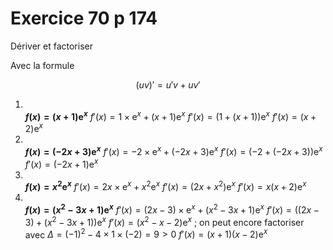 # Exercice 70 p 174

Dériver et factoriser

Avec la formule

$$(uv)' = u'v + uv'$$

1. \
    **$f(x) = (x+1)\mathrm e^x$**
    $f'(x) = 1\times \mathrm e^x + (x+1)\mathrm e^x$
    $f'(x) = \left(1+ (x+1)\right)\mathrm e^x$
    $f'(x) = (x+2)\mathrm e^x$
2. \
    **$f(x) = (-2x+3)\mathrm e^x$**
    $f'(x) = -2\times \mathrm e^x + (-2x+3)\mathrm e^x$
    $f'(x) = \left(-2+ (-2x+3)\right)\mathrm e^x$
    $f'(x) = (-2x+1)\mathrm e^x$
3. \
    **$f(x) = x^2\mathrm e^x$**
    $f'(x) = 2x\times \mathrm e^x + x^2\mathrm e^x$
    $f'(x) = \left(2x+x^2\right)\mathrm e^x$
    $f'(x) = x(x+2)\mathrm e^x$
4. \
    **$f(x) = (x^2-3x+1)\mathrm e^x$**
    $f'(x) = (2x-3)\times \mathrm e^x + (x^2-3x+1)\mathrm e^x$
    $f'(x) = \left((2x-3)+ (x^2-3x+1)\right)\mathrm e^x$
    $f'(x) = (x^2-x-2)\mathrm e^x$ ; on peut encore factoriser avec $\Delta = (-1)^2 - 4\times1\times(-2)= 9 > 0$
    $f'(x) = (x+1)(x-2)\mathrm e^x$
